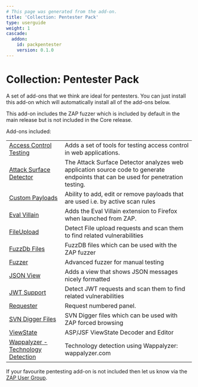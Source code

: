 ```yaml
---
# This page was generated from the add-on.
title: 'Collection: Pentester Pack'
type: userguide
weight: 1
cascade:
  addon:
    id: packpentester
    version: 0.1.0
---
```


# Collection: Pentester Pack

A set of add-ons that we think are ideal for pentesters. You can just install this add-on which will automatically install all of the add-ons below.

This add-on includes the ZAP fuzzer which is included by default in the main release but is not included in the Core release.

Add-ons included:

|                                                                                       |                                                                                                                                  |
|---------------------------------------------------------------------------------------|----------------------------------------------------------------------------------------------------------------------------------|
| [Access Control Testing](/docs/desktop/addons/access-control-testing/)                | Adds a set of tools for testing access control in web applications.                                                              |
| [Attack Surface Detector](https://github.com/secdec/attack-surface-detector-zap/wiki) | The Attack Surface Detector analyzes web application source code to generate endpoints that can be used for penetration testing. |
| [Custom Payloads](/docs/desktop/addons/custom-payloads/)                              | Ability to add, edit or remove payloads that are used i.e. by active scan rules                                                  |
| [Eval Villain](/docs/desktop/addons/eval-villain/)                                    | Adds the Eval Villain extension to Firefox when launched from ZAP.                                                               |
| [FileUpload](/blog/2021-08-20-zap-fileupload-addon/)                                  | Detect File upload requests and scan them to find related vulnerabilities                                                        |
| [FuzzDb Files](/docs/desktop/addons/fuzzdb-files/)                                    | FuzzDB files which can be used with the ZAP fuzzer                                                                               |
| [Fuzzer](/docs/desktop/addons/fuzzer/)                                                | Advanced fuzzer for manual testing                                                                                               |
| [JSON View](/docs/desktop/addons/json-view/)                                          | Adds a view that shows JSON messages nicely formatted                                                                            |
| [JWT Support](https://github.com/SasanLabs/owasp-zap-jwt-addon)                       | Detect JWT requests and scan them to find related vulnerabilities                                                                |
| [Requester](/docs/desktop/addons/requester/)                                          | Request numbered panel.                                                                                                          |
| [SVN Digger Files](/docs/desktop/addons/svn-digger-files/)                            | SVN Digger files which can be used with ZAP forced browsing                                                                      |
| [ViewState](/docs/desktop/addons/viewstate/)                                          | ASP/JSF ViewState Decoder and Editor                                                                                             |
| [Wappalyzer - Technology Detection](/docs/desktop/addons/technology-detection/)       | Technology detection using Wappalyzer: wappalyzer.com                                                                            |

If your favourite pentesting add-on is not included then let us know via the [ZAP User Group](https://groups.google.com/group/zaproxy-users).
